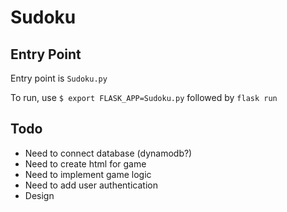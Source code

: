 # Sudoku

## Entry Point
Entry point is `Sudoku.py`
 
To run, use `$ export FLASK_APP=Sudoku.py` followed by `flask run`

## Todo
  * Need to connect database (dynamodb?)
  * Need to create html for game
  * Need to implement game logic
  * Need to add user authentication
  * Design
